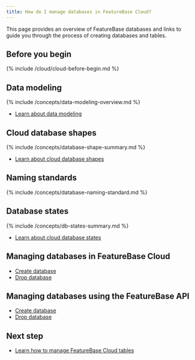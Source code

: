 ```yaml
---
title: How do I manage databases in FeatureBase Cloud?
---
```


This page provides an overview of FeatureBase databases and links to guide you through the process of creating databases and tables.

## Before you begin

{% include /cloud/cloud-before-begin.md %}

## Data modeling

{% include /concepts/data-modeling-overview.md %}

* [Learn about data modeling](/concepts/data-modeling-overview)

## Cloud database shapes

{% include /concepts/database-shape-summary.md %}

* [Learn about cloud database shapes](/cloud/cloud-databases/cloud-db-shape)

## Naming standards

{% include /concepts/database-naming-standard.md %}

## Database states

{% include /concepts/db-states-summary.md %}

* [Learn about cloud database states](/cloud/cloud-databases/cloud-db-states)

## Managing databases in FeatureBase Cloud

* [Create database](/cloud/cloud-databases/cloud-db-create)
* [Drop database](/cloud/cloud-databases/cloud-db-delete)

## Managing databases using the FeatureBase API

* [Create database](/cloud/db-api/cloud-db-create-api)
* [Drop database](/cloud/cloud-databases/cloud-db-delete-api)

## Next step

* [Learn how to manage FeatureBase Cloud tables](/cloud/cloud-databases/manage-tables)
